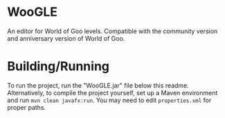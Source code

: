 # WooGLE
An editor for World of Goo levels. Compatible with the community version and anniversary version of World of Goo.

# Building/Running
To run the project, run the "WooGLE.jar" file below this readme.
Alternatively, to compile the project yourself, set up a Maven environment and run `mvn clean javafx:run`. You may need to edit `properties.xml` for proper paths.
